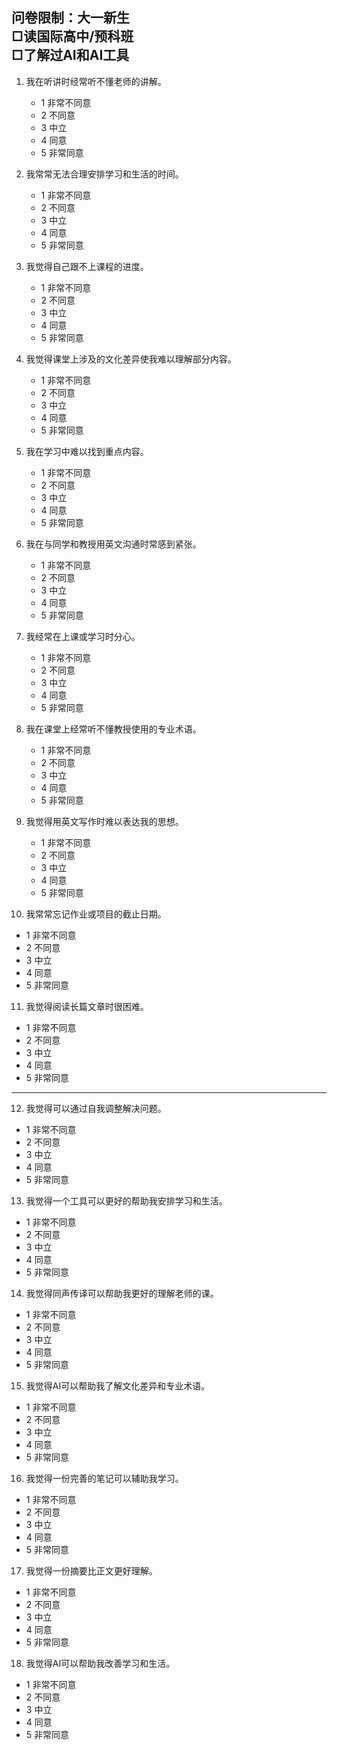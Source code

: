 问卷限制：大一新生  
□读国际高中/预科班  
□了解过AI和AI工具  
---

1. 我在听讲时经常听不懂老师的讲解。
   - 1  非常不同意
   - 2  不同意
   - 3  中立
   - 4  同意
   - 5  非常同意

2. 我常常无法合理安排学习和生活的时间。
   - 1  非常不同意
   - 2  不同意
   - 3  中立
   - 4  同意
   - 5  非常同意

3. 我觉得自己跟不上课程的进度。
   - 1  非常不同意
   - 2  不同意
   - 3  中立
   - 4  同意
   - 5  非常同意

4. 我觉得课堂上涉及的文化差异使我难以理解部分内容。
   - 1  非常不同意
   - 2  不同意
   - 3  中立
   - 4  同意
   - 5  非常同意

5. 我在学习中难以找到重点内容。
   - 1  非常不同意
   - 2  不同意
   - 3  中立
   - 4  同意
   - 5  非常同意

6. 我在与同学和教授用英文沟通时常感到紧张。
   - 1  非常不同意
   - 2  不同意
   - 3  中立
   - 4  同意
   - 5  非常同意

7. 我经常在上课或学习时分心。
   - 1  非常不同意
   - 2  不同意
   - 3  中立
   - 4  同意
   - 5  非常同意

8. 我在课堂上经常听不懂教授使用的专业术语。
   - 1  非常不同意
   - 2  不同意
   - 3  中立
   - 4  同意
   - 5  非常同意

9. 我觉得用英文写作时难以表达我的思想。
   - 1  非常不同意
   - 2  不同意
   - 3  中立
   - 4  同意
   - 5  非常同意

10. 我常常忘记作业或项目的截止日期。
   - 1  非常不同意
   - 2  不同意
   - 3  中立
   - 4  同意
   - 5  非常同意

11. 我觉得阅读长篇文章时很困难。
   - 1  非常不同意
   - 2  不同意
   - 3  中立
   - 4  同意
   - 5  非常同意

---

12. 我觉得可以通过自我调整解决问题。
   - 1  非常不同意
   - 2  不同意
   - 3  中立
   - 4  同意
   - 5  非常同意

13. 我觉得一个工具可以更好的帮助我安排学习和生活。
   - 1  非常不同意
   - 2  不同意
   - 3  中立
   - 4  同意
   - 5  非常同意

14. 我觉得同声传译可以帮助我更好的理解老师的课。
   - 1  非常不同意
   - 2  不同意
   - 3  中立
   - 4  同意
   - 5  非常同意

15. 我觉得AI可以帮助我了解文化差异和专业术语。
   - 1  非常不同意
   - 2  不同意
   - 3  中立
   - 4  同意
   - 5  非常同意

16. 我觉得一份完善的笔记可以辅助我学习。
   - 1  非常不同意
   - 2  不同意
   - 3  中立
   - 4  同意
   - 5  非常同意

17. 我觉得一份摘要比正文更好理解。
   - 1  非常不同意
   - 2  不同意
   - 3  中立
   - 4  同意
   - 5  非常同意

18. 我觉得AI可以帮助我改善学习和生活。
   - 1  非常不同意
   - 2  不同意
   - 3  中立
   - 4  同意
   - 5  非常同意